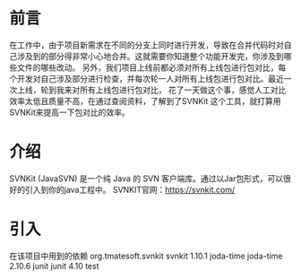 # 前言
在工作中，由于项目新需求在不同的分支上同时进行开发，导致在合并代码时对自己涉及到的部分得非常小心地合并。这就需要你知道整个功能开发完，你涉及到哪些文件的哪些改动。
另外，我们项目上线前都必须对所有上线包进行包对比，每个开发对自己涉及部分进行检查，并每次轮一人对所有上线包进行包对比。最近一次上线，轮到我来对所有上线包进行包对比，
花了一天做这个事，感觉人工对比效率太低且质量不高，在通过查阅资料，了解到了SVNKit 这个工具，就打算用SVNKit来提高一下包对比的效率。

# 介绍
SVNKit (JavaSVN) 是一个纯 Java 的 SVN 客户端库。通过以Jar包形式，可以很好的引入到你的java工程中。
SVNKIT官网：https://svnkit.com/

# 引入
  在该项目中用到的依赖
    <dependency>
      <groupId>org.tmatesoft.svnkit</groupId>
      <artifactId>svnkit</artifactId>
      <version>1.10.1</version>
    </dependency>
    <!--提供日期相关功能(比java8的日期api更友好)-->
    <dependency>
      <groupId>joda-time</groupId>
      <artifactId>joda-time</artifactId>
      <version>2.10.6</version>
		</dependency>
    <!--用于编写测试类-->
    <dependency>
      <groupId>junit</groupId>
      <artifactId>junit</artifactId>
      <version>4.10</version>
      <scope>test</scope>
		</dependency>

